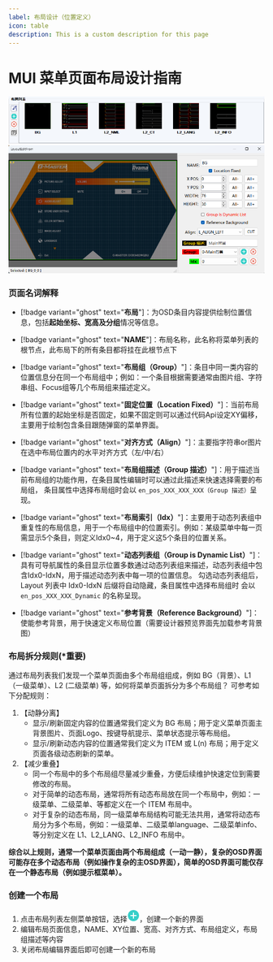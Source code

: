 ```yaml
---
label: 布局设计（位置定义）
icon: table
description: This is a custom description for this page
---
```

# MUI 菜单页面布局设计指南
![布局列表](img/layout_list.png)
![布局编辑器页面](img/layout.png)

### 页面名词解释
- [!badge variant="ghost" text="**布局**"]：为OSD条目内容提供绘制位置信息，包括**起始坐标、宽高及分组**情况等信息。

- [!badge variant="ghost" text="**NAME**"]：布局名称，此名称将菜单列表的根节点，此布局下的所有条目都将挂在此根节点下
- [!badge variant="ghost" text="**布局组（Group）**"]：条目中同一类内容的位置信息分在同一个布局组中；例如：一个条目根据需要通常由图片组、字符串组、Focus组等几个布局组来描述定义。
- [!badge variant="ghost" text="**固定位置（Location Fixed）**"]：当前布局所有位置的起始坐标是否固定，如果不固定则可以通过代码Api设定XY偏移，主要用于绘制包含条目跟随弹窗的菜单界面。
- [!badge variant="ghost" text="**对齐方式（Align）**"]：主要指字符串or图片在选中布局位置内的水平对齐方式（左/中/右）
- [!badge variant="ghost" text="**布局组描述（Group 描述）**"]：用于描述当前布局组的功能作用，在条目属性编辑时可以通过此描述来快速选择需要的布局组，
条目属性中选择布局组时会以 `en_pos_XXX_XXX_XXX（Group 描述）`呈现。
- [!badge variant="ghost" text="**布局索引（Idx）**"]：主要用于动态列表组中重复性的布局信息，用于一个布局组中的位置索引。例如：某级菜单中每一页需显示5个条目，则定义Idx0~4，用于定义这5个条目的位置关系。
- [!badge variant="ghost" text="**动态列表组（Group is Dynamic List）**"]：具有可导航属性的条目显示位置多数通过动态列表组来描述，动态列表组中包含Idx0-IdxN，用于描述动态列表中每一项的位置信息。
勾选动态列表组后，Layout 列表中 Idx0-IdxN 后缀将自动隐藏，条目属性中选择布局组时 会以 `en_pos_XXX_XXX_Dynamic` 的名称呈现。
- [!badge variant="ghost" text="**参考背景（Reference Background）**"]：使能参考背景，用于快速定义布局位置（需要设计器预览界面先加载参考背景图）

### 布局拆分规则(*重要)
通过布局列表我们发现一个菜单页面由多个布局组组成，例如 BG（背景）、L1（一级菜单）、L2 (二级菜单) 等，如何将菜单页面拆分为多个布局组？
可参考如下分配规则：
1. 【动静分离】
    + 显示/刷新固定内容的位置通常我们定义为 BG 布局；用于定义菜单页面主背景图片、页面Logo、按键导航提示、菜单状态提示等布局组。
    + 显示/刷新动态内容的位置通常我们定义为 ITEM 或 L(n) 布局；用于定义页面各级动态刷新的菜单。
2. 【减少重叠】
    + 同一个布局中的多个布局组尽量减少重叠，方便后续维护快速定位到需要修改的布局。
    + 对于简单的动态布局，通常将所有动态布局放在同一个布局中，例如：一级菜单、二级菜单、等都定义在一个 ITEM 布局中。
    + 对于复杂的动态布局，同一级菜单布局结构可能无法共用，通常将动态布局分为多个布局，例如：一级菜单、二级菜单language、二级菜单info、等分别定义在 L1、L2_LANG、L2_INFO 布局中。

**综合以上规则，通常一个菜单页面由两个布局组成（一动一静），复杂的OSD界面可能存在多个动态布局（例如操作复杂的主OSD界面），简单的OSD界面可能仅存在一个静态布局（例如提示框菜单）。**

### 创建一个布局
1. 点击布局列表左侧菜单按钮，选择![新增](../../static/img/add.png)，创建一个新的界面
2. 编辑布局页面信息，NAME、XY位置、宽高、对齐方式、布局组定义，布局组描述等内容
3. 关闭布局编辑界面后即可创建一个新的布局